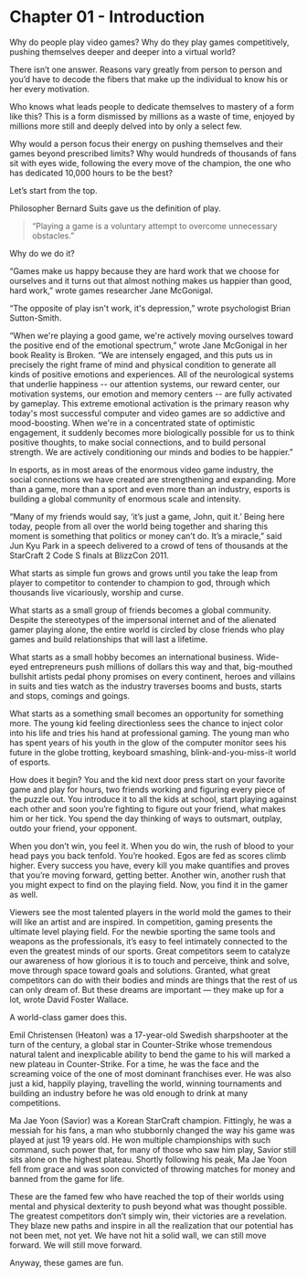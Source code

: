 # Chapter 01 - IntroductionWhy do people play video games? Why do they play games competitively, pushing themselves deeper and deeper into a virtual world?There isn’t one answer. Reasons vary greatly from person to person and you’d have to decode the fibers that make up the individual to know his or her every motivation.Who knows what leads people to dedicate themselves to mastery of a form like this? This is a form dismissed by millions as a waste of time, enjoyed by millions more still and deeply delved into by only a select few.Why would a person focus their energy on pushing themselves and their games beyond prescribed limits? Why would hundreds of thousands of fans sit with eyes wide, following the every move of the champion, the one who has dedicated 10,000 hours to be the best?Let’s start from the top.Philosopher Bernard Suits gave us the definition of play.>“Playing a game is a voluntary attempt to overcome unnecessary obstacles.”Why do we do it?“Games make us happy because they are hard work that we choose for ourselves and it turns out that almost nothing makes us happier than good, hard work,”wrote games researcher Jane McGonigal.“The opposite of play isn't work, it's depression,” wrote psychologist Brian Sutton-Smith.“When we're playing a good game, we're actively moving ourselves toward the positive end of the emotional spectrum,” wrote Jane McGonigal in her book Reality is Broken. “We are intensely engaged, and this puts us in precisely the right frame of mind and physical condition to generate all kinds of positive emotions and experiences. All of the neurological systems that underlie happiness -- our attention systems, our reward center, our motivation systems, our emotion and memory centers -- are fully activated by gameplay. This extreme emotional activation is the primary reason why today's most successful computer and video games are so addictive and mood-boosting. When we're in a concentrated state of optimistic engagement, it suddenly becomes more biologically possible for us to think positive thoughts, to make social connections, and to build personal strength. We are actively conditioning our minds and bodies to be happier.”In esports, as in most areas of the enormous video game industry, the social connections we have created are strengthening and expanding. More than a game, more than a sport and even more than an industry, esports is building a global community of enormous scale and intensity.“Many of my friends would say, ‘it’s just a game, John, quit it.’ Being here today, people from all over the world being together and sharing this moment is something that politics or money can’t do. It’s a miracle,” said Jun Kyu Park in a speech delivered to a crowd of tens of thousands at the StarCraft 2 Code S finals at BlizzCon 2011.What starts as simple fun grows and grows until you take the leap from player to competitor to contender to champion to god, through which thousands live vicariously, worship and curse.What starts as a small group of friends becomes a global community. Despite the stereotypes of the impersonal internet and of the alienated gamer playing alone, the entire world is circled by close friends who play games and build relationships that will last a lifetime.What starts as a small hobby becomes an international business. Wide-eyed entrepreneurs push millions of dollars this way and that, big-mouthed bullshit artists pedal phony promises on every continent, heroes and villains in suits and ties watch as the industry traverses booms and busts, starts and stops, comings and goings.What starts as a something small becomes an opportunity for something more. The young kid feeling directionless sees the chance to inject color into his life and tries his hand at professional gaming. The young man who has spent years of his youth in the glow of the computer monitor sees his future in the globe trotting, keyboard smashing, blink-and-you-miss-it world of esports.How does it begin?You and the kid next door press start on your favorite game and play for hours, two friends working and figuring every piece of the puzzle out. You introduce it to all the kids at school, start playing against each other and soon you’re fighting to figure out your friend, what makes him or her tick. You spend the day thinking of ways to outsmart, outplay, outdo your friend, your opponent.When you don’t win, you feel it. When you do win, the rush of blood to your head pays you back tenfold. You’re hooked. Egos are fed as scores climb higher. Every success you have, every kill you make quantifies and proves that you’re moving forward, getting better. Another win, another rush that you might expect to find on the playing field. Now, you find it in the gamer as well.Viewers see the most talented players in the world mold the games to their will like an artist and are inspired. In competition, gaming presents the ultimate level playing field. For the newbie sporting the same tools and weapons as the professionals, it’s easy to feel intimately connected to the even the greatest minds of our sports.Great competitors seem to catalyze our awareness of how glorious it is to touch and perceive, think and solve, move through space toward goals and solutions. Granted, what great competitors can do with their bodies and minds are things that the rest of us can only dream of. But these dreams are important — they make up for a lot, wrote David Foster Wallace.A world-class gamer does this.Emil Christensen (Heaton) was a 17-year-old Swedish sharpshooter at the turn of the century, a global star in Counter-Strike whose tremendous natural talent and inexplicable ability to bend the game to his will marked a new plateau in Counter-Strike. For a time, he was the face and the screaming voice of the one of most dominant franchises ever. He was also just a kid, happily playing, travelling the world, winning tournaments and building an industry before he was old enough to drink at many competitions.Ma Jae Yoon (Savior) was a Korean StarCraft champion. Fittingly, he was a messiah for his fans, a man who stubbornly changed the way his game was played at just 19 years old. He won multiple championships with such command, such power that, for many of those who saw him play, Savior still sits alone on the highest plateau. Shortly following his peak, Ma Jae Yoon fell from grace and was soon convicted of throwing matches for money and banned from the game for life.These are the famed few who have reached the top of their worlds using mental and physical dexterity to push beyond what was thought possible.The greatest competitors don’t simply win, their victories are a revelation. They blaze new paths and inspire in all the realization that our potential has not been met, not yet. We have not hit a solid wall, we can still move forward. We will still move forward.Anyway, these games are fun.